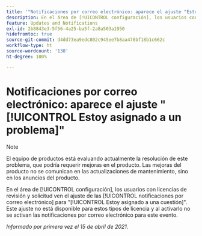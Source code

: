 ```yaml
---
title: '"Notificaciones por correo electrónico: aparece el ajuste "Estoy asignado a un problema""'
description: En el área de [!UICONTROL configuración], los usuarios con licencias de revisión y solicitud ven el ajuste de las notificaciones por correo electrónico para "Estoy asignado a una cuestión". Este ajuste no está disponible para estos tipos de licencia y al activarlo no se activan las notificaciones por correo electrónico para este evento.
feature: Updates and Notifications
exl-id: 2b8843e3-5f56-4a25-ba5f-2a8a503a1950
hidefromtoc: true
source-git-commit: d4dd73ea9edc802c945ee7b8aa478bf18b1c662c
workflow-type: ht
source-wordcount: '138'
ht-degree: 100%

---
```


# Notificaciones por correo electrónico: aparece el ajuste &quot;[!UICONTROL Estoy asignado a un problema]&quot;

<!--Article created by request-->

>[!NOTE]
>
>El equipo de productos está evaluando actualmente la resolución de este problema, que podría requerir mejoras en el producto. Las mejoras del producto no se comunican en las actualizaciones de mantenimiento, sino en los anuncios del producto.

En el área de [!UICONTROL configuración], los usuarios con licencias de revisión y solicitud ven el ajuste de las [!UICONTROL notificaciones por correo electrónico] para &quot;[!UICONTROL Estoy asignado a una cuestión]&quot;. Este ajuste no está disponible para estos tipos de licencia y al activarlo no se activan las notificaciones por correo electrónico para este evento.

_Informado por primera vez el 15 de abril de 2021._
